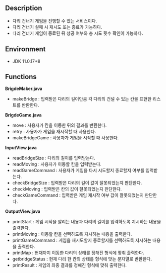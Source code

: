 
## Description
* 다리 건너기 게임을 진행할 수 있는 서비스이다.
* 다리 건너기 실패 시 재시도 또는 종료가 가능하다.
* 다리 건너기 게임이 종료된 뒤 성공 여부와 총 시도 횟수 확인이 가능하다.

## Environment
* JDK 11.0.17+8

## Functions
**BrigdeMaker.java**
* makeBridge : 입력받은 다리의 길이만큼 각 다리의 건널 수 있는 칸을 표현한 리스트를 반환한다.

**BrigdeGame.java**
* move : 사용자가 칸을 이동한 뒤의 결과를 반환한다.
* retry : 사용자가 게임을 재시작할 때 사용한다.
* makeBridgeGame : 사용자가 게임을 시작할 때 사용한다.

**InputView.java**
* readBridgeSize : 다리의 길이를 입력받는다.
* readMoving : 사용자가 이동할 칸을 입력받는다.
* readGameCommand : 사용자가 게임을 다시 시도할지 종료할지 여부를 입력받는다.
* checkBridgeSize : 입력받은 다리의 길이 값이 잘못되었는지 판단한다.
* checkMoving : 입력받은 칸의 값이 잘못되었는지 판단한다.
* checkGameCommand : 입력받은 게임 재시작 여부 값이 잘못되었는지 판단한다.

**OutputView.java**
* printStart : 게임 시작을 알리는 내용과 다리의 길이를 입력하도록 지시하는 내용을 출력한다.
* printMoving : 이동할 칸을 선택하도록 지시하는 내용을 출력한다.
* printGameCommand : 게임을 재시도할지 종료할지를 선택하도록 지시하는 내용을 출력한다.
* printMap : 현재까지 이동한 다리의 상태를 정해진 형식에 맞춰 출력한다.
* getbridgeStatus : 현재 다리 한 칸의 상태를 형식에 맞는 문자열로 반환한다.
* printResult : 게임의 최종 결과를 정해진 형식에 맞춰 출력한다.